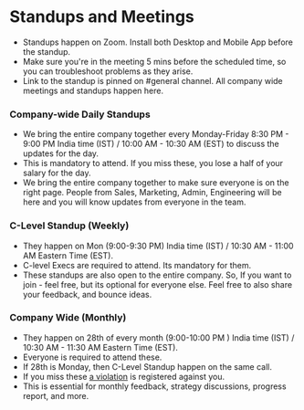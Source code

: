 # Standups and Meetings

- Standups happen on Zoom. Install both Desktop and Mobile App before the standup.
- Make sure you're in the meeting 5 mins before the scheduled time, so you can troubleshoot problems as they arise.
- Link to the standup is pinned on #general channel. All company wide meetings and standups happen here.

### Company-wide Daily Standups

- We bring the entire company together every Monday-Friday 8:30 PM - 9:00 PM India time (IST) / 10:00 AM - 10:30 AM (EST) to discuss the updates for the day.
- This is mandatory to attend.  If you miss these, you lose a half of your salary for the day.
- We bring the entire company together to make sure everyone is on the right page. People from Sales, Marketing, Admin, Engineering will be here and you will know updates from everyone in the team.


### C-Level Standup (Weekly)

- They happen on Mon (9:00-9:30 PM) India time (IST) / 10:30 AM - 11:00 AM Eastern Time (EST).
- C-level Execs are required to attend. Its mandatory for them.
- These standups are also open to the entire company. So, If you want to join - feel free, but its optional for everyone else. Feel free to also share your feedback, and bounce ideas.

### Company Wide (Monthly)

- They happen on 28th of every month (9:00-10:00 PM ) India time (IST) / 10:30 AM - 11:30 AM Eastern Time (EST).
- Everyone is required to attend these.
- If 28th is Monday, then C-Level Standup happen on the same call.
- If you miss these [a violation](/people-operations/violation/README.md) is registered against you.
- This is essential for monthly feedback, strategy discussions, progress report, and more. 
